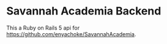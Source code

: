 # Savannah Academia Backend

This a Ruby on Rails 5 api for https://github.com/enyachoke/SavannahAcademia.
